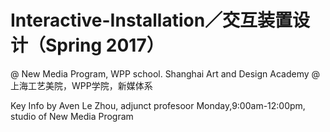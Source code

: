 # Interactive-Installation／交互装置设计（Spring 2017）
@ New Media Program, WPP school. Shanghai Art and Design Academy
@上海工艺美院，WPP学院，新媒体系

Key Info
by Aven Le Zhou, adjunct profesoor
Monday,9:00am-12:00pm, studio of New Media Program

